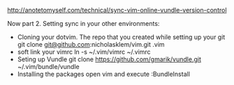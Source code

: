 http://anotetomyself.com/technical/sync-vim-online-vundle-version-control

Now part 2. Setting sync in your other environments:

* Cloning your dotvim. The repo that you created while setting up your git
  git clone git@github.com:nicholasklem/vim.git .vim
* soft link your vimrc
  ln -s ~/.vim/vimrc ~/.vimrc
* Seting up Vundle
  git clone https://github.com/gmarik/vundle.git ~/.vim/bundle/vundle
* Installing the packages
  open vim and execute :BundleInstall
